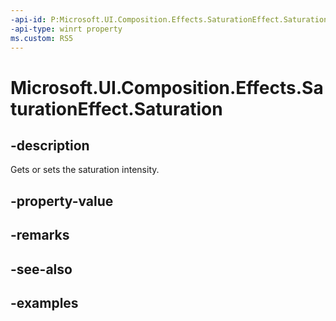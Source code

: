 ```yaml
---
-api-id: P:Microsoft.UI.Composition.Effects.SaturationEffect.Saturation
-api-type: winrt property
ms.custom: RS5
---
```


<!-- Property syntax.
public float Saturation { get;  set; }
-->

# Microsoft.UI.Composition.Effects.SaturationEffect.Saturation

## -description
Gets or sets the saturation intensity.

## -property-value

## -remarks

## -see-also

## -examples

